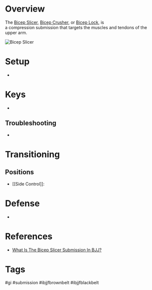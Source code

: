 # Overview
The <u>Bicep Slicer</u>, <u>Bicep Crusher</u>, or <u>Bicep Lock</u>, is a compression submission that targets the muscles and tendons of the upper arm.

![Bicep Slicer](https://cdn.evolve-mma.com/wp-content/uploads/2024/09/bicep-slicer-1.jpg)
# Setup
- 
# Keys
- 
## Troubleshooting
- 
# Transitioning
## Positions
- [[Side Control]]:
# Defense
- 
# References
- [What Is The Bicep Slicer Submission In BJJ?](https://evolve-mma.com/blog/what-is-the-bicep-slicer-submission-in-bjj/)
# Tags
#gi #submission #ibjjfbrownbelt #ibjjfblackbelt